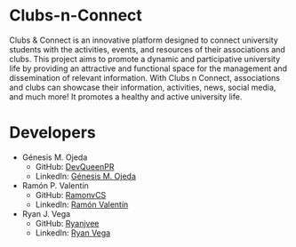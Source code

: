 # Clubs-n-Connect
Clubs & Connect is an innovative platform designed to connect university students with the activities, events, and resources of their associations and clubs. This project aims to promote a dynamic and participative university life by providing an attractive and functional space for the management and dissemination of relevant information. With Clubs n Connect, associations and clubs can showcase their information, activities, news, social media, and much more! It promotes a healthy and active university life.

# Developers
- Génesis M. Ojeda
  - GitHub: [DevQueenPR](https://github.com/DevQueenPR)
  - LinkedIn: [Génesis M. Ojeda](https://www.linkedin.com/in/g%C3%A9nesis-ojeda-451576302?utm_source=share&utm_campaign=share_via&utm_content=profile&utm_medium=android_app)
- Ramón P. Valentín
  - GitHub: [RamonvCS]([https://github.com/RamonvCS](https://www.linkedin.com/in/ramonvalentinrivera/))
  - LinkedIn: [Ramón Valentín]()
- Ryan J. Vega
  - GitHub: [Ryanjvee](https://github.com/ryanjvee)
  - LinkedIn: [Ryan Vega](https://www.linkedin.com/in/ryan-vega-621838340/)

